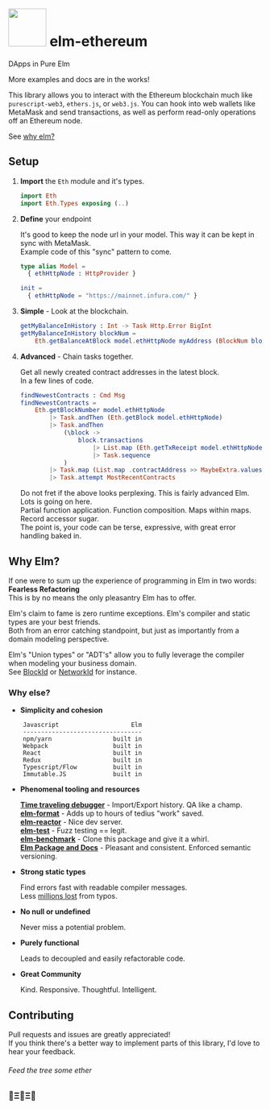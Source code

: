 # <img src="https://cdn.rawgit.com/cmditch/elm-ethereum/master/elm-ethereum-logo.svg" width="75"> elm-ethereum

DApps in Pure Elm

More examples and docs are in the works!

This library allows you to interact with the Ethereum blockchain much like `purescript-web3`, `ethers.js`, or `web3.js`.
You can hook into web wallets like MetaMask and send transactions, as well as perform read-only operations off an Ethereum node.

See [why elm?](#why-elm)

## Setup

1. **Import** the `Eth` module and it's types.

    ```elm
    import Eth
    import Eth.Types exposing (..)
    ```

2. **Define** your endpoint

    It's good to keep the node url in your model. This way it can be kept in sync with MetaMask.    
    Example code of this "sync" pattern to come.

    ```elm
    type alias Model =
      { ethHttpNode : HttpProvider }
    
    init =
      { ethHttpNode = "https://mainnet.infura.com/" }
    ```

3. **Simple** - Look at the blockchain.

    ```elm
    getMyBalanceInHistory : Int -> Task Http.Error BigInt
    getMyBalanceInHistory blockNum =
        Eth.getBalanceAtBlock model.ethHttpNode myAddress (BlockNum blockNum)
    ```

4. **Advanced** - Chain tasks together.

    Get all newly created contract addresses in the latest block.    
    In a few lines of code.    

    ```elm
    findNewestContracts : Cmd Msg
    findNewestContracts =
        Eth.getBlockNumber model.ethHttpNode
            |> Task.andThen (Eth.getBlock model.ethHttpNode)
            |> Task.andThen
                (\block ->
                    block.transactions
                        |> List.map (Eth.getTxReceipt model.ethHttpNode)
                        |> Task.sequence
                )
            |> Task.map (List.map .contractAddress >> MaybeExtra.values)
            |> Task.attempt MostRecentContracts
    ```

    Do not fret if the above looks perplexing. This is fairly advanced Elm. Lots is going on here.    
    Partial function application. Function composition. Maps within maps. Record accessor sugar.    
    The point is, your code can be terse, expressive, with great error handling baked in.    



## Why Elm?

If one were to sum up the experience of programming in Elm in two words: **Fearless Refactoring**    
This is by no means the only pleasantry Elm has to offer.   

Elm's claim to fame is zero runtime exceptions. Elm's compiler and static types are your best friends.    
Both from an error catching standpoint, but just as importantly from a domain modeling perspective.    

Elm's "Union types" or "ADT's" allow you to fully leverage the compiler when modeling your business domain.    
See [BlockId](http://package.elm-lang.org/packages/cmditch/elm-ethereum/latest/Eth-Types#BlockId) or [NetworkId](http://package.elm-lang.org/packages/cmditch/elm-ethereum/latest/Eth-Net#NetworkId) for instance.

### Why else?
  - **Simplicity and cohesion**
```
    Javascript                    Elm
    ---------------------------------
    npm/yarn                 built in
    Webpack                  built in
    React                    built in
    Redux                    built in
    Typescript/Flow          built in
    Immutable.JS             built in
```
  - **Phenomenal tooling and resources**

     [**Time traveling debugger**](http://elm-lang.org/blog/the-perfect-bug-report) - Import/Export history. QA like a champ.    
     [**elm-format**](https://github.com/avh4/elm-format) - Adds up to hours of tedius "work" saved.    
     [**elm-reactor**](https://github.com/elm-lang/elm-reactor) - Nice dev server.    
     [**elm-test**](http://package.elm-lang.org/packages/elm-community/elm-test/latest) - Fuzz testing == legit.   
     [**elm-benchmark**](http://package.elm-lang.org/packages/BrianHicks/elm-benchmark/latest) - Clone this package and give it a whirl.     
     [**Elm Package and Docs**](http://package.elm-lang.org/) - Pleasant and consistent. Enforced semantic versioning.    

  - **Strong static types**

     Find errors fast with readable compiler messages.    
     Less [millions lost](https://twitter.com/a_ferron/status/892350579162439681?lang=en) from typos.

  - **No null or undefined**

     Never miss a potential problem.

  - **Purely functional**

     Leads to decoupled and easily refactorable code.

  - **Great Community**

     Kind. Responsive. Thoughtful. Intelligent.


## Contributing

Pull requests and issues are greatly appreciated!    
If you think there's a better way to implement parts of this library, I'd love to hear your feedback.

###### Feed the tree some ether

### 🌳Ξ🌳Ξ🌳